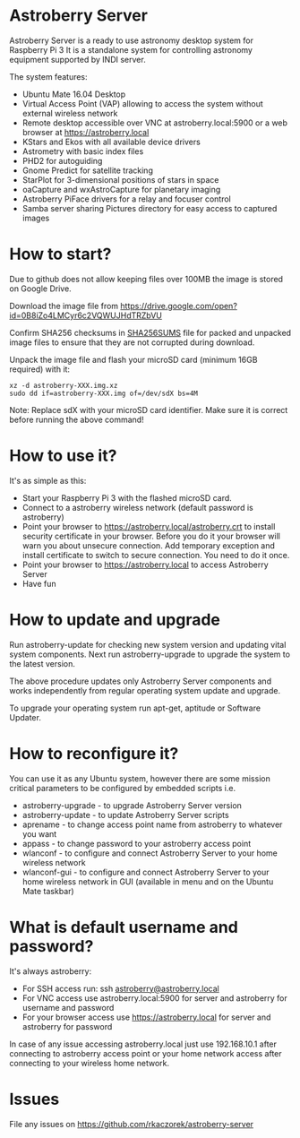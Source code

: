 # Astroberry Server
Astroberry Server is a ready to use astronomy desktop system for Raspberry Pi 3
It is a standalone system for controlling astronomy equipment supported by INDI server.

The system features:
- Ubuntu Mate 16.04 Desktop
- Virtual Access Point (VAP) allowing to access the system without external wireless network
- Remote desktop accessible over VNC at astroberry.local:5900 or a web browser at https://astroberry.local
- KStars and Ekos with all available device drivers
- Astrometry with basic index files
- PHD2 for autoguiding
- Gnome Predict for satellite tracking
- StarPlot for 3-dimensional positions of stars in space
- oaCapture and wxAstroCapture for planetary imaging
- Astroberry PiFace drivers for a relay and focuser control
- Samba server sharing Pictures directory for easy access to captured images

# How to start?
Due to github does not allow keeping files over 100MB the image is stored on Google Drive.

Download the image file from https://drive.google.com/open?id=0B8iZo4LMCyr6c2VQWUJHdTRZbVU

Confirm SHA256 checksums in [SHA256SUMS](https://github.com/rkaczorek/astroberry-server/blob/master/SHA256SUMS) file for packed and unpacked image files to ensure that
they are not corrupted during download.

Unpack the image file and flash your microSD card (minimum 16GB required) with it:
```
xz -d astroberry-XXX.img.xz
sudo dd if=astroberry-XXX.img of=/dev/sdX bs=4M
```
Note: Replace sdX with your microSD card identifier. Make sure it is correct before running the above command!

# How to use it?
It's as simple as this:
- Start your Raspberry Pi 3 with the flashed microSD card.
- Connect to a astroberry wireless network (default password is astroberry)
- Point your browser to https://astroberry.local/astroberry.crt to install security certificate in your browser. Before you do it your browser will warn you about
  unsecure connection. Add temporary exception and install certificate to switch to secure connection. You need to do it once.
- Point your browser to https://astroberry.local to access Astroberry Server
- Have fun

# How to update and upgrade
Run astroberry-update for checking new system version and updating vital system components. Next run astroberry-upgrade to upgrade the system to the latest version.

The above procedure updates only Astroberry Server components and works independently from regular operating system update and upgrade.

To upgrade your operating system run apt-get, aptitude or Software Updater.

# How to reconfigure it?
You can use it as any Ubuntu system, however there are some mission critical parameters to be configured by
embedded scripts i.e.
- astroberry-upgrade - to upgrade Astroberry Server version
- astroberry-update - to update Astroberry Server scripts
- aprename - to change access point name from astroberry to whatever you want
- appass - to change password to your astroberry access point
- wlanconf - to configure and connect Astroberry Server to your home wireless network
- wlanconf-gui - to configure and connect Astroberry Server to your home wireless network in GUI (available in menu and on the Ubuntu Mate taskbar)

# What is default username and password?
It's always astroberry:
- For SSH access run: ssh astroberry@astroberry.local
- For VNC access use astroberry.local:5900 for server and astroberry for username and password
- For your browser access use https://astroberry.local for server and astroberry for password

In case of any issue accessing astroberry.local just use 192.168.10.1 after connecting to astroberry access point or
your home network access after connecting to your wireless home network.

# Issues
File any issues on https://github.com/rkaczorek/astroberry-server
